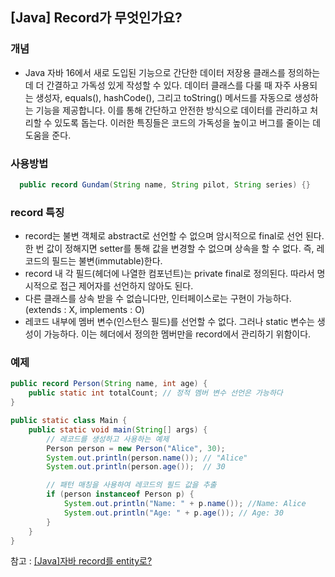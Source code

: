 ## [Java] Record가 무엇인가요?

### 개념 
- Java 자바 16에서 새로 도입된 기능으로 간단한 데이터 저장용 클래스를 정의하는데 더 간결하고 가독성 있게 작성할 수 있다. 데이터 클래스를 다룰 때 자주 사용되는 생성자, equals(), hashCode(), 그리고 toString() 메서드를 자동으로 생성하는 기능을 제공합니다. 이를 통해 간단하고 안전한 방식으로 데이터를 관리하고 처리할 수 있도록 돕는다. 이러한 특징들은 코드의 가독성을 높이고 버그를 줄이는 데 도움을 준다.

###  사용방법
``` java
  public record Gundam(String name, String pilot, String series) {}
```

### record 특징

- record는 불변 객체로 abstract로 선언할 수 없으며 암시적으로 final로 선언 된다. 한 번 값이 정해지면 setter를 통해 값을 변경할 수 없으며 상속을 할 수 없다. 즉, 레코드의 필드는 불변(immutable)한다.
- record 내 각 필드(헤더에 나열한 컴포넌트)는 private final로 정의된다. 따라서 명시적으로 접근 제어자를 선언하지 않아도 된다.
- 다른 클래스를 상속 받을 수 없습니다만, 인터페이스로는 구현이 가능하다. (extends : X, implements : O)
- 레코드 내부에 멤버 변수(인스턴스 필드)를 선언할 수 없다. 그러나 static 변수는 생성이 가능하다. 이는 헤더에서 정의한 멤버만을 record에서 관리하기 위함이다.


### 예제
```java
public record Person(String name, int age) {
    public static int totalCount; // 정적 멤버 변수 선언은 가능하다
}

public static class Main {
    public static void main(String[] args) {
        // 레코드를 생성하고 사용하는 예제
        Person person = new Person("Alice", 30);
        System.out.println(person.name()); // "Alice"
        System.out.println(person.age());  // 30   

        // 패턴 매칭을 사용하여 레코드의 필드 값을 추출
        if (person instanceof Person p) {
            System.out.println("Name: " + p.name()); //Name: Alice
            System.out.println("Age: " + p.age()); // Age: 30
        }
    }
}
```


참고 : [[Java]자바 record를 entity로?](https://velog.io/@power0080/java%EC%9E%90%EB%B0%94-record%EB%A5%BC-entity%EB%A1%9C)
